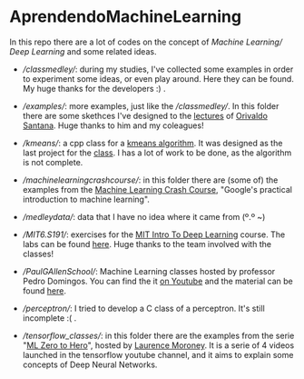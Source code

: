 # AprendendoMachineLearning
In this repo there are a lot of codes on the concept of *Machine Learning/ Deep Learning* and some related ideas. 

* */classmedley/*: during my studies, I've collected some examples in order to experiment some ideas, or even play around. Here they can be found. My huge thanks for the developers :) .

* */examples/*: more examples, just like the */classmedley/*. In this folder there are some skethces I've designed to the [lectures](https://github.com/ect-info/ml) of [Orivaldo Santana](https://github.com/orivaldosantana). Huge thanks to him and my coleagues!

* */kmeans/*: a cpp class for a [kmeans algorithm](https://en.wikipedia.org/wiki/K-means_clustering). It was designed as the last project for the [class](https://github.com/ect-info/ml). I has a lot of work to be done, as the algorithm is not complete.

* */machinelearningcrashcourse/*: in this folder there are (some of) the examples from the [Machine Learning Crash Course](https://developers.google.com/machine-learning/crash-course), "Google's practical introduction to machine learning".

* */medleydata/*: data that I have no idea where it came from (º.º ~)

* */MIT6.S191/*: exercises for the [MIT Intro To Deep Learning](http://introtodeeplearning.com/) course. The labs can be found [here](https://github.com/aamini/introtodeeplearning_labs). Huge thanks to the team involved with the classes!

* */PaulGAllenSchool/*: Machine Learning classes hosted by professor Pedro Domingos. You can find the it [on Youtube](https://www.youtube.com/user/UWCSE/playlists?view=50&sort=dd&shelf_id=16) and the material can be found [here](https://courses.cs.washington.edu/courses/csep546/17au/).

* */perceptron/*: I tried to develop a C class of a perceptron. It's still incomplete :( .

* */tensorflow_classes/*: in this folder there are the examples from the serie "[ML Zero to Hero](https://youtu.be/KNAWp2S3w94)", hosted by [Laurence Moroney](https://github.com/lmoroney?tab=repositories). It is a serie of 4 videos launched in the tensorflow youtube channel, and it aims to explain some concepts of Deep Neural Networks. 
